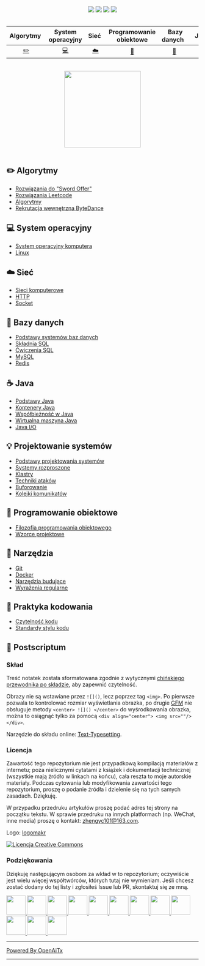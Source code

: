 <div align="center">
    <a href="https://www.cyc2018.xyz"> <img src="https://badgen.net/badge/CyC/%E5%9C%A8%E7%BA%BF%E9%98%85%E8%AF%BB?icon=sourcegraph&color=4ab8a1"></a>
    <a href="https://gitstar-ranking.com/repositories"> <img src="https://badgen.net/badge/Rank/13?icon=github&color=4ab8a1"></a>
    <a href="https://github.com/CyC2018/CS-Notes"> <img src="https://badgen.net/github/stars/CyC2018/CS-Notes?icon=github&color=4ab8a1"></a>
    <a href="https://github.com/CyC2018/CS-Notes"> <img src="https://badgen.net/github/forks/CyC2018/CS-Notes?icon=github&color=4ab8a1"></a>
    <!-- <a href="assets/download.md"> <img src="https://badgen.net/badge/OvO/%E7%A6%BB%E7%BA%BF%E4%B8%8B%E8%BD%BD?icon=telegram&color=4ab8a1"></a> -->
    <!-- <a href="assets/download.md"> <img src="https://badgen.net/badge/%e5%85%ac%e4%bc%97%e5%8f%b7/CyC2018?icon=rss&color=4ab8a1"></a> -->
</div>
<br>

| Algorytmy&nbsp; | System operacyjny | Sieć&nbsp;|Programowanie obiektowe| &nbsp;Bazy danych&nbsp;&nbsp;|&nbsp;Java&nbsp;&nbsp;|Projektowanie systemów| &nbsp;&nbsp;Narzędzia&nbsp;&nbsp; |Praktyka kodowania| &nbsp;&nbsp;Postscriptum&nbsp;&nbsp; |
| :---: | :----: | :---: | :----: | :----: | :----: | :----: | :----: | :----: | :----: |
| [:pencil2:](#pencil2-algorytmy) | [:computer:](#computer-system-operacyjny) | [:cloud:](#cloud-sieć) | [:art:](#art-programowanie-obiektowe) | [:floppy_disk:](#floppy_disk-bazy-danych) |[:coffee:](#coffee-java)| [:bulb:](#bulb-projektowanie-systemów) |[:wrench:](#wrench-narzędzia)| [:watermelon:](#watermelon-praktyka-kodowania) |[:memo:](#memo-postscriptum)|

<br>

<div align="center">
    <img src="https://cs-notes-1256109796.cos.ap-guangzhou.myqcloud.com/githubio/LogoMakr_0zpEzN.png" width="200px">
</div>

<br>

## :pencil2: Algorytmy

- [Rozwiązania do "Sword Offer"](https://github.com/CyC2018/CS-Notes/blob/master/notes/剑指%20Offer%20题解%20-%20目录.md)
- [Rozwiązania Leetcode](https://github.com/CyC2018/CS-Notes/blob/master/notes/Leetcode%20题解%20-%20目录.md)
- [Algorytmy](https://github.com/CyC2018/CS-Notes/blob/master/notes/算法%20-%20目录.md)
- [Rekrutacja wewnętrzna ByteDance](assets/内推.md)

## :computer: System operacyjny

- [System operacyjny komputera](https://github.com/CyC2018/CS-Notes/blob/master/notes/计算机操作系统%20-%20目录.md)
- [Linux](https://github.com/CyC2018/CS-Notes/blob/master/notes/Linux.md)

## :cloud: Sieć 

- [Sieci komputerowe](https://github.com/CyC2018/CS-Notes/blob/master/notes/计算机网络%20-%20目录.md)
- [HTTP](https://github.com/CyC2018/CS-Notes/blob/master/notes/HTTP.md)
- [Socket](https://github.com/CyC2018/CS-Notes/blob/master/notes/Socket.md)

## :floppy_disk: Bazy danych

- [Podstawy systemów baz danych](https://github.com/CyC2018/CS-Notes/blob/master/notes/数据库系统原理.md)
- [Składnia SQL](https://github.com/CyC2018/CS-Notes/blob/master/notes/SQL%20语法.md)
- [Ćwiczenia SQL](https://github.com/CyC2018/CS-Notes/blob/master/notes/SQL%20练习.md)
- [MySQL](https://github.com/CyC2018/CS-Notes/blob/master/notes/MySQL.md)
- [Redis](https://github.com/CyC2018/CS-Notes/blob/master/notes/Redis.md)

## :coffee: Java

- [Podstawy Java](https://github.com/CyC2018/CS-Notes/blob/master/notes/Java%20基础.md)
- [Kontenery Java](https://github.com/CyC2018/CS-Notes/blob/master/notes/Java%20容器.md)
- [Współbieżność w Java](https://github.com/CyC2018/CS-Notes/blob/master/notes/Java%20并发.md)
- [Wirtualna maszyna Java](https://github.com/CyC2018/CS-Notes/blob/master/notes/Java%20虚拟机.md)
- [Java I/O](https://github.com/CyC2018/CS-Notes/blob/master/notes/Java%20IO.md)

## :bulb: Projektowanie systemów 

- [Podstawy projektowania systemów](https://github.com/CyC2018/CS-Notes/blob/master/notes/系统设计基础.md)
- [Systemy rozproszone](https://github.com/CyC2018/CS-Notes/blob/master/notes/分布式.md)
- [Klastry](https://github.com/CyC2018/CS-Notes/blob/master/notes/集群.md)
- [Techniki ataków](https://github.com/CyC2018/CS-Notes/blob/master/notes/攻击技术.md)
- [Buforowanie](https://github.com/CyC2018/CS-Notes/blob/master/notes/缓存.md)
- [Kolejki komunikatów](https://github.com/CyC2018/CS-Notes/blob/master/notes/消息队列.md)

## :art: Programowanie obiektowe

- [Filozofia programowania obiektowego](https://github.com/CyC2018/CS-Notes/blob/master/notes/面向对象思想.md)
- [Wzorce projektowe](https://github.com/CyC2018/CS-Notes/blob/master/notes/设计模式%20-%20目录.md)

## :wrench: Narzędzia 

- [Git](https://github.com/CyC2018/CS-Notes/blob/master/notes/Git.md)
- [Docker](https://github.com/CyC2018/CS-Notes/blob/master/notes/Docker.md)
- [Narzędzia budujące](https://github.com/CyC2018/CS-Notes/blob/master/notes/构建工具.md)
- [Wyrażenia regularne](https://github.com/CyC2018/CS-Notes/blob/master/notes/正则表达式.md)

## :watermelon: Praktyka kodowania 

- [Czytelność kodu](https://github.com/CyC2018/CS-Notes/blob/master/notes/代码可读性.md)
- [Standardy stylu kodu](https://github.com/CyC2018/CS-Notes/blob/master/notes/代码风格规范.md)

## :memo: Postscriptum

### Skład

Treść notatek została sformatowana zgodnie z wytycznymi [chińskiego przewodnika po składzie](https://github.com/sparanoid/chinese-copywriting-guidelines/blob/master/README.zh-CN.md), aby zapewnić czytelność.

Obrazy nie są wstawiane przez `![]()`, lecz poprzez tag `<img>`. Po pierwsze pozwala to kontrolować rozmiar wyświetlania obrazka, po drugie [GFM](https://github.github.com/gfm/) nie obsługuje metody `<center> ![]() </center>` do wyśrodkowania obrazka, można to osiągnąć tylko za pomocą `<div align="center"> <img src=""/> </div>`.

Narzędzie do składu online: [Text-Typesetting](https://github.com/CyC2018/Text-Typesetting).

### Licencja

Zawartość tego repozytorium nie jest przypadkową kompilacją materiałów z internetu; poza nielicznymi cytatami z książek i dokumentacji technicznej (wszystkie mają źródło w linkach na końcu), cała reszta to moje autorskie materiały. Podczas cytowania lub modyfikowania zawartości tego repozytorium, proszę o podanie źródła i dzielenie się na tych samych zasadach. Dziękuję.

W przypadku przedruku artykułów proszę podać adres tej strony na początku tekstu. W sprawie przedruku na innych platformach (np. WeChat, inne media) proszę o kontakt: zhengyc101@163.com.

Logo: [logomakr](https://logomakr.com/)

<a rel="license" href="http://creativecommons.org/licenses/by-nc-sa/4.0/"><img alt="Licencja Creative Commons" style="border-width:0" src="https://i.creativecommons.org/l/by-nc-sa/4.0/88x31.png" /></a>

### Podziękowania

Dziękuję następującym osobom za wkład w to repozytorium; oczywiście jest wielu więcej współtwórców, których tutaj nie wymieniam. Jeśli chcesz zostać dodany do tej listy i zgłosiłeś Issue lub PR, skontaktuj się ze mną.

<a href="https://github.com/linw7">
    <img src="https://avatars3.githubusercontent.com/u/21679154?s=400&v=4" width="50px">
</a> 
<a href="https://github.com/g10guang">
    <img src="https://avatars1.githubusercontent.com/u/18458140?s=400&v=4" width="50px">
</a>
<a href="https://github.com/Sctwang">
    <img src="https://avatars3.githubusercontent.com/u/33345444?s=400&v=4" width="50px">
</a> 
<a href="https://github.com/ResolveWang">
    <img src="https://avatars1.githubusercontent.com/u/8018776?s=400&v=4" width="50px">
</a>
<a href="https://github.com/crossoverJie">
    <img src="https://avatars1.githubusercontent.com/u/15684156?s=400&v=4" width="50px">
</a> 
<a href="https://github.com/jy03078584">
    <img src="https://avatars2.githubusercontent.com/u/7719370?s=400&v=4" width="50px">
</a>
<a href="https://github.com/kwongtailau">
    <img src="https://avatars0.githubusercontent.com/u/22954582?s=400&v=4" width="50px">
</a>
<a href="https://github.com/xiangflight">
    <img src="https://avatars2.githubusercontent.com/u/10072416?s=400&v=4" width="50px">
</a>
<a href="https://github.com/mafulong">
    <img src="https://avatars1.githubusercontent.com/u/24795000?s=400&v=4" width="50px">
</a>
<a href="https://github.com/yanglbme">
    <img src="https://avatars1.githubusercontent.com/u/21008209?s=400&v=4" width="50px">
</a>
<a href="https://github.com/OOCZC">
    <img src="https://avatars1.githubusercontent.com/u/11623828?s=400&v=4" width="50px">
</a>
<a href="https://github.com/5renyuebing">
    <img src="https://avatars1.githubusercontent.com/u/32872430?s=400&v=4" width="50px">
</a>

---

[Powered By OpenAiTx](https://github.com/OpenAiTx/OpenAiTx)

---